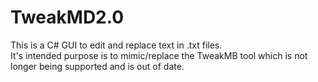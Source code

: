 # TweakMD2.0  
This is a C# GUI to edit and replace text in .txt files.  
It's intended purpose is to mimic/replace the TweakMB tool which is not longer being supported and is out of date.  

